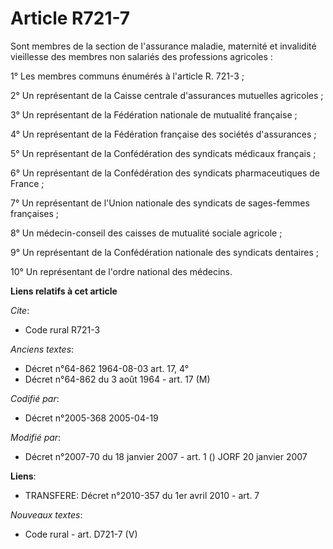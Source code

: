 # Article R721-7

Sont membres de la section de l'assurance maladie, maternité et invalidité vieillesse des membres non salariés des
professions agricoles :

1° Les membres communs énumérés à l'article R. 721-3 ;

2° Un représentant de la Caisse centrale d'assurances mutuelles agricoles ;

3° Un représentant de la Fédération nationale de mutualité française ;

4° Un représentant de la Fédération française des sociétés d'assurances ;

5° Un représentant de la Confédération des syndicats médicaux français ;

6° Un représentant de la Confédération des syndicats pharmaceutiques de France ;

7° Un représentant de l'Union nationale des syndicats de sages-femmes françaises ;

8° Un médecin-conseil des caisses de mutualité sociale agricole ;

9° Un représentant de la Confédération nationale des syndicats dentaires ;

10° Un représentant de l'ordre national des médecins.

**Liens relatifs à cet article**

_Cite_:

  - Code rural R721-3

_Anciens textes_:

  - Décret n°64-862 1964-08-03 art. 17, 4°
  - Décret n°64-862 du 3 août 1964 - art. 17 (M)

_Codifié par_:

  - Décret n°2005-368 2005-04-19

_Modifié par_:

  - Décret n°2007-70 du 18 janvier 2007 - art. 1 () JORF 20 janvier 2007

**Liens**:

  - TRANSFERE: Décret n°2010-357 du 1er avril 2010 - art. 7

_Nouveaux textes_:

  - Code rural - art. D721-7 (V)
